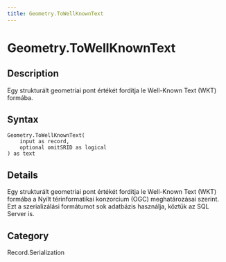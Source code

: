 ```yaml
---
title: Geometry.ToWellKnownText
---
```


# Geometry.ToWellKnownText


## Description

Egy strukturált geometriai pont értékét fordítja le Well-Known Text (WKT) formába.


## Syntax

```powerquery
Geometry.ToWellKnownText(
    input as record,
    optional omitSRID as logical
) as text
```


## Details

Egy strukturált geometriai pont értékét fordítja le Well-Known Text (WKT) formába a Nyílt térinformatikai konzorcium (OGC) meghatározásai szerint. Ezt a szerializálási formátumot sok adatbázis használja, köztük az SQL Server is.



## Category
Record.Serialization
